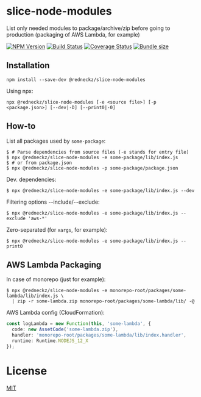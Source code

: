 # slice-node-modules

List only needed modules to package/archive/zip before going to production (packaging of AWS Lambda, for example)

[![NPM Version][npm-image]][npm-url]
[![Build Status][travis-image]][travis-url]
[![Coverage Status][coveralls-image]][coveralls-url]
[![Bundle size][bundlephobia-image]][bundlephobia-url]

## Installation

```shell
npm install --save-dev @redneckz/slice-node-modules
```

Using npx:
```shell
npx @redneckz/slice-node-modules [-e <source file>] [-p <package.json>] [--dev|-D] [--print0|-0]
```

## How-to

List all packages used by `some-package`:
```shell
$ # Parse dependencies from source files (-e stands for entry file)
$ npx @redneckz/slice-node-modules -e some-package/lib/index.js
$ # or from package.json
$ npx @redneckz/slice-node-modules -p some-package/package.json
```

Dev. dependencies:
```shell
$ npx @redneckz/slice-node-modules -e some-package/lib/index.js --dev
```

Filtering options --include/--exclude:
```shell
$ npx @redneckz/slice-node-modules -e some-package/lib/index.js --exclude 'aws-*'
```

Zero-separated (for `xargs`, for example):
```shell
$ npx @redneckz/slice-node-modules -e some-package/lib/index.js --print0
```

## AWS Lambda Packaging

In case of monorepo (just for example):
```shell
$ npx @redneckz/slice-node-modules -e monorepo-root/packages/some-lambda/lib/index.js \
  | zip -r some-lambda.zip monorepo-root/packages/some-lambda/lib/ -@
```
AWS Lambda config (CloudFormation):
```ts
const logLambda = new Function(this, 'some-lambda', {
  code: new AssetCode('some-lambda.zip'),
  handler: 'monorepo-root/packages/some-lambda/lib/index.handler',
  runtime: Runtime.NODEJS_12_X
});
```

# License

[MIT](http://vjpr.mit-license.org)

[npm-image]: https://badge.fury.io/js/%40redneckz%2Fslice-node-modules.svg
[npm-url]: https://www.npmjs.com/package/%40redneckz%2Fslice-node-modules
[travis-image]: https://travis-ci.org/redneckz/slice-node-modules.svg?branch=master
[travis-url]: https://travis-ci.org/redneckz/slice-node-modules
[coveralls-image]: https://coveralls.io/repos/github/redneckz/slice-node-modules/badge.svg?branch=master
[coveralls-url]: https://coveralls.io/github/redneckz/slice-node-modules?branch=master
[bundlephobia-image]: https://badgen.net/bundlephobia/min/@redneckz/slice-node-modules
[bundlephobia-url]: https://bundlephobia.com/result?p=@redneckz/slice-node-modules
